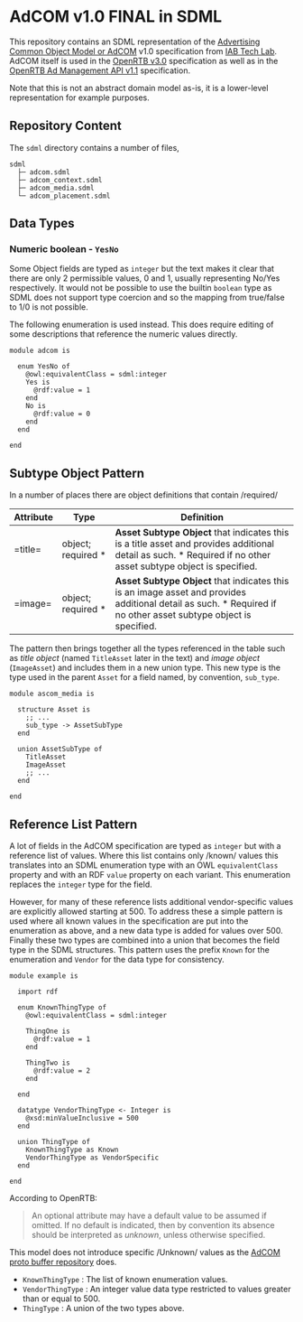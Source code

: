 # AdCOM v1.0 FINAL in SDML

This repository contains an SDML representation of the [Advertising Common Object Model or AdCOM](https://github.com/InteractiveAdvertisingBureau/AdCOM) v1.0 specification from
[IAB Tech Lab](https://iabtechlab.com/). AdCOM itself is used in the [OpenRTB v3.0](https://github.com/InteractiveAdvertisingBureau/openrtb) specification as well as in the [OpenRTB Ad Management API v1.1](https://github.com/InteractiveAdvertisingBureau/AdManagementAPI/blob/master/Ad%20Management%20API%20v1.md)
specification.

Note that this is not an abstract domain model as-is, it is a lower-level representation for example purposes.

## Repository Content

The `sdml` directory contains a number of files, 
``` text
sdml
  ├─ adcom.sdml
  ├─ adcom_context.sdml
  ├─ adcom_media.sdml
  └─ adcom_placement.sdml
```

## Data Types

### Numeric boolean - `YesNo`

Some Object fields are typed as `integer` but the text makes it clear that there are only 2 permissible values, 0 and 1,
usually representing No/Yes respectively. It would not be possible to use the builtin `boolean` type as SDML does not
support type coercion and so the mapping from true/false to 1/0 is not possible.

The following enumeration is used instead. This does require editing of some descriptions that reference the numeric
values directly.

``` sdml
module adcom is

  enum YesNo of
    @owl:equivalentClass = sdml:integer
    Yes is
      @rdf:value = 1
    end
    No is
      @rdf:value = 0
    end
  end

end
```

## Subtype Object Pattern

In a number of places there are object definitions that contain /required/

| Attribute | Type | Definition |
|-----------|------|------------|
| =title= | object; required * | **Asset Subtype Object** that indicates this is a title asset and provides additional detail as such. * Required if no other asset subtype object is specified. |
| =image= | object; required * | **Asset Subtype Object** that indicates this is an image asset and provides additional detail as such. * Required if no other asset subtype object is specified. |

The pattern then brings together all the types referenced in the table such as *title object* (named `TitleAsset` later in
the text) and *image object* (`ImageAsset`) and includes them in a new union type. This new type is the type used in the
parent `Asset` for a field named, by convention, `sub_type`.

``` sdml
module ascom_media is

  structure Asset is
    ;; ...
    sub_type -> AssetSubType
  end

  union AssetSubType of
    TitleAsset
    ImageAsset
    ;; ...
  end

end
```

## Reference List Pattern

A lot of fields in the AdCOM specification are typed as `integer` but with a reference list of values. Where this list
contains only /known/ values this translates into an SDML enumeration type with an OWL `equivalentClass` property and with
an RDF `value` property on each variant. This enumeration replaces the `integer` type for the field.

However, for many of these reference lists additional vendor-specific values are explicitly allowed starting at 500. To
address these a simple pattern is used where all known values in the specification are put into the enumeration as
above, and a new data type is added for values over 500. Finally these two types are combined into a union that becomes
the field type in the SDML structures. This pattern uses the prefix `Known` for the enumeration and `Vendor` for the data
type for consistency.

``` sdml
module example is

  import rdf

  enum KnownThingType of
    @owl:equivalentClass = sdml:integer

    ThingOne is
      @rdf:value = 1
    end

    ThingTwo is
      @rdf:value = 2
    end

  end

  datatype VendorThingType <- Integer is
    @xsd:minValueInclusive = 500
  end

  union ThingType of
    KnownThingType as Known
    VendorThingType as VendorSpecific
  end

end
```

According to OpenRTB:

> An optional attribute may have a default value to be assumed if omitted. If no default is indicated, then by 
> convention its absence should be interpreted as *unknown*, unless otherwise specified. 

This model does not introduce specific /Unknown/ values as the [AdCOM proto buffer repository](https://github.com/IABTechLab/adcom-proto) does.

- `KnownThingType` : The list of known enumeration values.
- `VendorThingType` : An integer value data type restricted to values greater than or equal to 500.
- `ThingType` : A union of the two types above.

